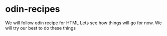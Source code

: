 # odin-recipes
We will follow odin recipe for HTML
Lets see how things will go for now. We will try our best to do these things